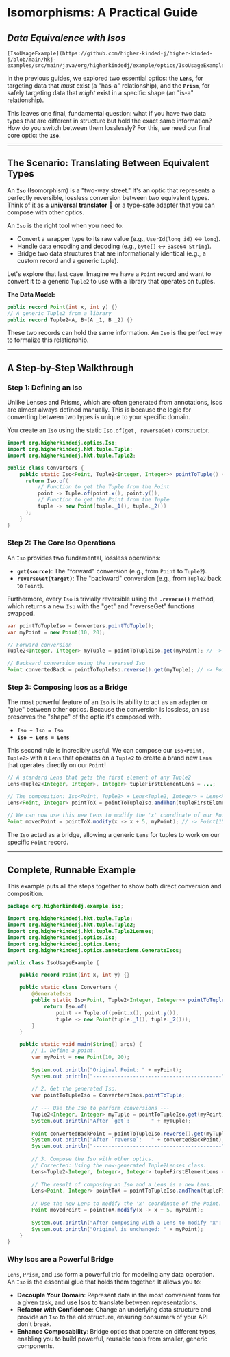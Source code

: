 # Isomorphisms: A Practical Guide 
## _Data Equivalence with Isos_

~~~ admonish example title="See Example Code:"
[IsoUsageExample](https://github.com/higher-kinded-j/higher-kinded-j/blob/main/hkj-examples/src/main/java/org/higherkindedj/example/optics/IsoUsageExample.java)
~~~

In the previous guides, we explored two essential optics: the **`Lens`**, for targeting data that *must* exist (a "has-a" relationship), and the **`Prism`**, for safely targeting data that *might* exist in a specific shape (an "is-a" relationship).

This leaves one final, fundamental question: what if you have two data types that are different in structure but hold the exact same information? How do you switch between them losslessly? For this, we need our final core optic: the **`Iso`**.

---

## The Scenario: Translating Between Equivalent Types

An **`Iso`** (Isomorphism) is a "two-way street." It's an optic that represents a perfectly reversible, lossless conversion between two equivalent types. Think of it as a **universal translator** 🔄 or a type-safe adapter that you can compose with other optics.

An `Iso` is the right tool when you need to:

* Convert a wrapper type to its raw value (e.g., `UserId(long id)` <-> `long`).
* Handle data encoding and decoding (e.g., `byte[]` <-> `Base64 String`).
* Bridge two data structures that are informationally identical (e.g., a custom record and a generic tuple).

Let's explore that last case. Imagine we have a `Point` record and want to convert it to a generic `Tuple2` to use with a library that operates on tuples.

**The Data Model:**


```java
public record Point(int x, int y) {}
// A generic Tuple2 from a library
public record Tuple2<A, B>(A _1, B _2) {}
```

These two records can hold the same information. An `Iso` is the perfect way to formalize this relationship.

---

## A Step-by-Step Walkthrough

### Step 1: Defining an Iso

Unlike Lenses and Prisms, which are often generated from annotations, Isos are almost always defined manually. This is because the logic for converting between two types is unique to your specific domain.

You create an `Iso` using the static `Iso.of(get, reverseGet)` constructor.


```java
import org.higherkindedj.optics.Iso;
import org.higherkindedj.hkt.tuple.Tuple;
import org.higherkindedj.hkt.tuple.Tuple2;

public class Converters {
    public static Iso<Point, Tuple2<Integer, Integer>> pointToTuple() {
      return Iso.of(
          // Function to get the Tuple from the Point
          point -> Tuple.of(point.x(), point.y()),
          // Function to get the Point from the Tuple
          tuple -> new Point(tuple._1(), tuple._2())
      );
    }
}
```

### Step 2: The Core Iso Operations

An `Iso` provides two fundamental, lossless operations:

* **`get(source)`**: The "forward" conversion (e.g., from `Point` to `Tuple2`).
* **`reverseGet(target)`**: The "backward" conversion (e.g., from `Tuple2` back to `Point`).

Furthermore, every `Iso` is trivially reversible using the **`.reverse()`** method, which returns a new `Iso` with the "get" and "reverseGet" functions swapped.


```java
var pointToTupleIso = Converters.pointToTuple();
var myPoint = new Point(10, 20);

// Forward conversion
Tuple2<Integer, Integer> myTuple = pointToTupleIso.get(myPoint); // -> Tuple2[10, 20]

// Backward conversion using the reversed Iso
Point convertedBack = pointToTupleIso.reverse().get(myTuple); // -> Point[10, 20]
```

### Step 3: Composing Isos as a Bridge

The most powerful feature of an `Iso` is its ability to act as an adapter or "glue" between other optics. Because the conversion is lossless, an `Iso` preserves the "shape" of the optic it's composed with.

* `Iso + Iso = Iso`
* **`Iso + Lens = Lens`**

This second rule is incredibly useful. We can compose our `Iso<Point, Tuple2>` with a `Lens` that operates on a `Tuple2` to create a brand new `Lens` that operates directly on our `Point`!


``` java
// A standard Lens that gets the first element of any Tuple2
Lens<Tuple2<Integer, Integer>, Integer> tupleFirstElementLens = ...;

// The composition: Iso<Point, Tuple2> + Lens<Tuple2, Integer> = Lens<Point, Integer>
Lens<Point, Integer> pointToX = pointToTupleIso.andThen(tupleFirstElementLens);

// We can now use this new Lens to modify the 'x' coordinate of our Point
Point movedPoint = pointToX.modify(x -> x + 5, myPoint); // -> Point[15, 20]
```

The `Iso` acted as a bridge, allowing a generic `Lens` for tuples to work on our specific `Point` record.

---

## Complete, Runnable Example

This example puts all the steps together to show both direct conversion and composition.


``` java
package org.higherkindedj.example.iso;

import org.higherkindedj.hkt.tuple.Tuple;
import org.higherkindedj.hkt.tuple.Tuple2;
import org.higherkindedj.hkt.tuple.Tuple2Lenses; 
import org.higherkindedj.optics.Iso;
import org.higherkindedj.optics.Lens;
import org.higherkindedj.optics.annotations.GenerateIsos;

public class IsoUsageExample {

    public record Point(int x, int y) {}

    public static class Converters {
        @GenerateIsos
        public static Iso<Point, Tuple2<Integer, Integer>> pointToTuple() {
            return Iso.of(
                point -> Tuple.of(point.x(), point.y()),
                tuple -> new Point(tuple._1(), tuple._2()));
        }
    }

    public static void main(String[] args) {
        // 1. Define a point.
        var myPoint = new Point(10, 20);
    
        System.out.println("Original Point: " + myPoint);
        System.out.println("------------------------------------------");
    
        // 2. Get the generated Iso.
        var pointToTupleIso = ConvertersIsos.pointToTuple;
    
        // --- Use the Iso to perform conversions ---
        Tuple2<Integer, Integer> myTuple = pointToTupleIso.get(myPoint);
        System.out.println("After `get`:       " + myTuple);
    
        Point convertedBackPoint = pointToTupleIso.reverse().get(myTuple);
        System.out.println("After `reverse`:   " + convertedBackPoint);
        System.out.println("------------------------------------------");
    
        // 3. Compose the Iso with other optics.
        // Corrected: Using the now-generated Tuple2Lenses class.
        Lens<Tuple2<Integer, Integer>, Integer> tupleFirstElementLens = Tuple2Lenses._1();
    
        // The result of composing an Iso and a Lens is a new Lens.
        Lens<Point, Integer> pointToX = pointToTupleIso.andThen(tupleFirstElementLens);
    
        // Use the new Lens to modify the 'x' coordinate of the Point.
        Point movedPoint = pointToX.modify(x -> x + 5, myPoint);
    
        System.out.println("After composing with a Lens to modify 'x': " + movedPoint);
        System.out.println("Original is unchanged: " + myPoint);
    }
}
```

### Why Isos are a Powerful Bridge

`Lens`, `Prism`, and `Iso` form a powerful trio for modeling any data operation. An `Iso` is the essential glue that holds them together. It allows you to:

* **Decouple Your Domain**: Represent data in the most convenient form for a given task, and use Isos to translate between representations.
* **Refactor with Confidence**: Change an underlying data structure and provide an `Iso` to the old structure, ensuring consumers of your API don't break.
* **Enhance Composability**: Bridge optics that operate on different types, enabling you to build powerful, reusable tools from smaller, generic components.
